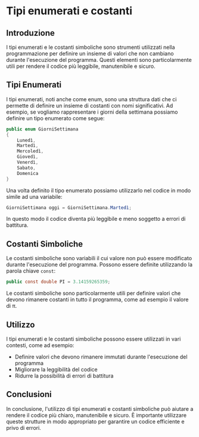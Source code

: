 # Tipi enumerati e costanti

## Introduzione
I tipi enumerati e le costanti simboliche sono strumenti utilizzati nella programmazione per definire un insieme di valori che non cambiano durante l'esecuzione del programma. Questi elementi sono particolarmente utili per rendere il codice più leggibile, manutenibile e sicuro.

## Tipi Enumerati
I tipi enumerati, noti anche come enum, sono una struttura dati che ci permette di definire un insieme di costanti con nomi significativi. Ad esempio, se vogliamo rappresentare i giorni della settimana possiamo definire un tipo enumerato come segue:

```csharp
public enum GiorniSettimana
{
    Lunedì,
    Martedì,
    Mercoledì,
    Giovedì,
    Venerdì,
    Sabato,
    Domenica
}
```

Una volta definito il tipo enumerato possiamo utilizzarlo nel codice in modo simile ad una variabile:

```csharp
GiorniSettimana oggi = GiorniSettimana.Martedì;
```

In questo modo il codice diventa più leggibile e meno soggetto a errori di battitura.

## Costanti Simboliche
Le costanti simboliche sono variabili il cui valore non può essere modificato durante l'esecuzione del programma. Possono essere definite utilizzando la parola chiave `const`:

```csharp
public const double PI = 3.14159265359;
```

Le costanti simboliche sono particolarmente utili per definire valori che devono rimanere costanti in tutto il programma, come ad esempio il valore di π.

## Utilizzo
I tipi enumerati e le costanti simboliche possono essere utilizzati in vari contesti, come ad esempio:

- Definire valori che devono rimanere immutati durante l'esecuzione del programma
- Migliorare la leggibilità del codice
- Ridurre la possibilità di errori di battitura

## Conclusioni
In conclusione, l'utilizzo di tipi enumerati e costanti simboliche può aiutare a rendere il codice più chiaro, manutenibile e sicuro. È importante utilizzare queste strutture in modo appropriato per garantire un codice efficiente e privo di errori.